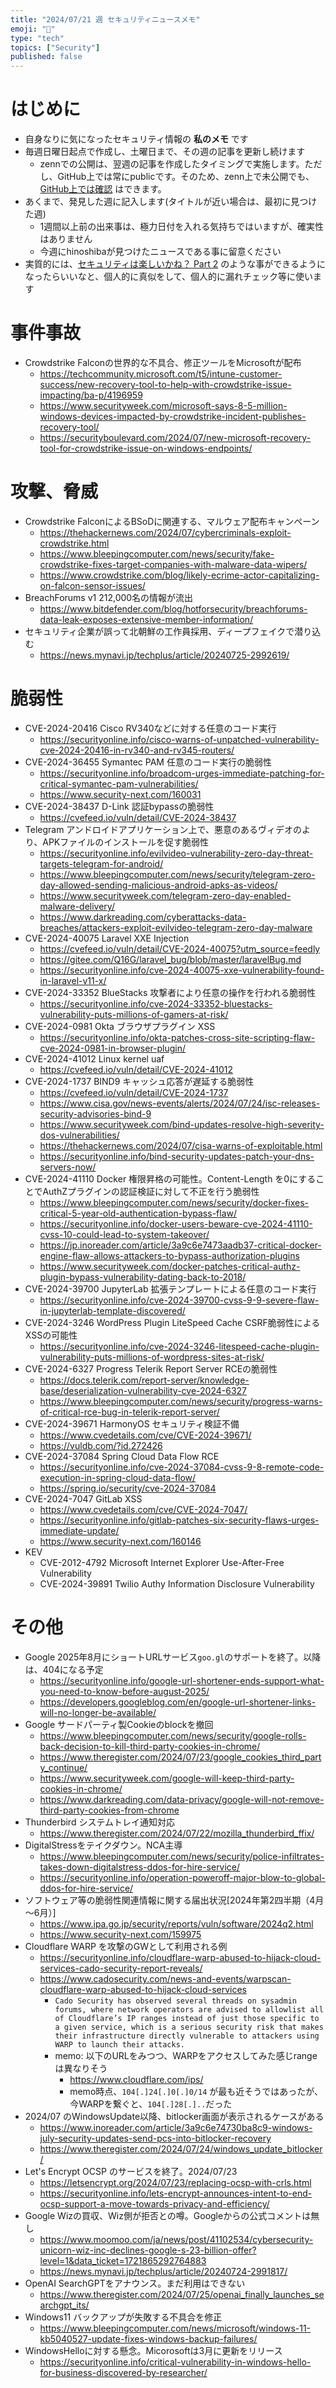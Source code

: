 ```yaml
---
title: "2024/07/21 週 セキュリティニュースメモ"
emoji: "🔖"
type: "tech"
topics: ["Security"]
published: false
---
```


# はじめに
* 自身なりに気になったセキュリティ情報の **私のメモ** です
* 毎週日曜日起点で作成し、土曜日まで、その週の記事を更新し続けます
    * zennでの公開は、翌週の記事を作成したタイミングで実施します。ただし、GitHub上では常にpublicです。そのため、zenn上で未公開でも、[GitHub上では確認](https://github.com/hinoshiba/zenn.dev/tree/main/articles) はできます。
* あくまで、発見した週に記入します(タイトルが近い場合は、最初に見つけた週)
    * 1週間以上前の出来事は、極力日付を入れる気持ちではいますが、確実性はありません
    * 今週にhinoshibaが見つけたニュースである事に留意ください
* 実質的には、[セキュリティは楽しいかね？ Part 2](https://negi.hatenablog.com/) のような事ができるようになったらいいなと、個人的に真似をして、個人的に漏れチェック等に使います

# 事件事故

* Crowdstrike Falconの世界的な不具合、修正ツールをMicrosoftが配布
    * https://techcommunity.microsoft.com/t5/intune-customer-success/new-recovery-tool-to-help-with-crowdstrike-issue-impacting/ba-p/4196959
    * https://www.securityweek.com/microsoft-says-8-5-million-windows-devices-impacted-by-crowdstrike-incident-publishes-recovery-tool/
    * https://securityboulevard.com/2024/07/new-microsoft-recovery-tool-for-crowdstrike-issue-on-windows-endpoints/

# 攻撃、脅威

* Crowdstrike FalconによるBSoDに関連する、マルウェア配布キャンペーン
    * https://thehackernews.com/2024/07/cybercriminals-exploit-crowdstrike.html
    * https://www.bleepingcomputer.com/news/security/fake-crowdstrike-fixes-target-companies-with-malware-data-wipers/
    * https://www.crowdstrike.com/blog/likely-ecrime-actor-capitalizing-on-falcon-sensor-issues/
* BreachForums v1 212,000名の情報が流出
    * https://www.bitdefender.com/blog/hotforsecurity/breachforums-data-leak-exposes-extensive-member-information/
* セキュリティ企業が誤って北朝鮮の工作員採用、ディープフェイクで潜り込む
    * https://news.mynavi.jp/techplus/article/20240725-2992619/

# 脆弱性
* CVE-2024-20416 Cisco RV340などに対する任意のコード実行
    * https://securityonline.info/cisco-warns-of-unpatched-vulnerability-cve-2024-20416-in-rv340-and-rv345-routers/
* CVE-2024-36455 Symantec PAM 任意のコード実行の脆弱性
    * https://securityonline.info/broadcom-urges-immediate-patching-for-critical-symantec-pam-vulnerabilities/
    * https://www.security-next.com/160031
* CVE-2024-38437 D-Link 認証bypassの脆弱性
    * https://cvefeed.io/vuln/detail/CVE-2024-38437
* Telegram アンドロイドアプリケーション上で、悪意のあるヴィデオのより、APKファイルのインストールを促す脆弱性
    * https://securityonline.info/evilvideo-vulnerability-zero-day-threat-targets-telegram-for-android/
    * https://www.bleepingcomputer.com/news/security/telegram-zero-day-allowed-sending-malicious-android-apks-as-videos/
    * https://www.securityweek.com/telegram-zero-day-enabled-malware-delivery/
    * https://www.darkreading.com/cyberattacks-data-breaches/attackers-exploit-evilvideo-telegram-zero-day-malware
* CVE-2024-40075 Laravel XXE Injection
    * https://cvefeed.io/vuln/detail/CVE-2024-40075?utm_source=feedly
    * https://gitee.com/Q16G/laravel_bug/blob/master/laravelBug.md
    * https://securityonline.info/cve-2024-40075-xxe-vulnerability-found-in-laravel-v11-x/
* CVE-2024-33352 BlueStacks 攻撃者により任意の操作を行われる脆弱性
    * https://securityonline.info/cve-2024-33352-bluestacks-vulnerability-puts-millions-of-gamers-at-risk/
* CVE-2024-0981 Okta ブラウザプラグイン XSS
    * https://securityonline.info/okta-patches-cross-site-scripting-flaw-cve-2024-0981-in-browser-plugin/
* CVE-2024-41012 Linux kernel uaf
    * https://cvefeed.io/vuln/detail/CVE-2024-41012
* CVE-2024-1737 BIND9 キャッシュ応答が遅延する脆弱性
    * https://cvefeed.io/vuln/detail/CVE-2024-1737
    * https://www.cisa.gov/news-events/alerts/2024/07/24/isc-releases-security-advisories-bind-9
    * https://www.securityweek.com/bind-updates-resolve-high-severity-dos-vulnerabilities/
    * https://thehackernews.com/2024/07/cisa-warns-of-exploitable.html
    * https://securityonline.info/bind-security-updates-patch-your-dns-servers-now/
* CVE-2024-41110 Docker 権限昇格の可能性。Content-Length を0にすることでAuthZプラグインの認証検証に対して不正を行う脆弱性
    * https://www.bleepingcomputer.com/news/security/docker-fixes-critical-5-year-old-authentication-bypass-flaw/
    * https://securityonline.info/docker-users-beware-cve-2024-41110-cvss-10-could-lead-to-system-takeover/
    * https://jp.inoreader.com/article/3a9c6e7473aadb37-critical-docker-engine-flaw-allows-attackers-to-bypass-authorization-plugins
    * https://www.securityweek.com/docker-patches-critical-authz-plugin-bypass-vulnerability-dating-back-to-2018/
* CVE-2024-39700 JupyterLab 拡張テンプレートによる任意のコード実行
    * https://securityonline.info/cve-2024-39700-cvss-9-9-severe-flaw-in-jupyterlab-template-discovered/
* CVE-2024-3246 WordPress Plugin LiteSpeed Cache CSRF脆弱性によるXSSの可能性
    * https://securityonline.info/cve-2024-3246-litespeed-cache-plugin-vulnerability-puts-millions-of-wordpress-sites-at-risk/
* CVE-2024-6327 Progress Telerik Report Server RCEの脆弱性
    * https://docs.telerik.com/report-server/knowledge-base/deserialization-vulnerability-cve-2024-6327
    * https://www.bleepingcomputer.com/news/security/progress-warns-of-critical-rce-bug-in-telerik-report-server/
* CVE-2024-39671 HarmonyOS セキュリティ検証不備
    * https://www.cvedetails.com/cve/CVE-2024-39671/
    * https://vuldb.com/?id.272426
* CVE-2024-37084 Spring Cloud Data Flow RCE
    * https://securityonline.info/cve-2024-37084-cvss-9-8-remote-code-execution-in-spring-cloud-data-flow/
    * https://spring.io/security/cve-2024-37084
* CVE-2024-7047 GitLab XSS
    * https://www.cvedetails.com/cve/CVE-2024-7047/
    * https://securityonline.info/gitlab-patches-six-security-flaws-urges-immediate-update/
    * https://www.security-next.com/160146
* KEV
    * CVE-2012-4792 Microsoft Internet Explorer Use-After-Free Vulnerability
    * CVE-2024-39891 Twilio Authy Information Disclosure Vulnerability

# その他

* Google 2025年8月にショートURLサービス`goo.gl`のサポートを終了。以降は、404になる予定
    * https://securityonline.info/google-url-shortener-ends-support-what-you-need-to-know-before-august-2025/
    * https://developers.googleblog.com/en/google-url-shortener-links-will-no-longer-be-available/
* Google サードパーティ製Cookieのblockを撤回
    * https://www.bleepingcomputer.com/news/security/google-rolls-back-decision-to-kill-third-party-cookies-in-chrome/
    * https://www.theregister.com/2024/07/23/google_cookies_third_party_continue/
    * https://www.securityweek.com/google-will-keep-third-party-cookies-in-chrome/
    * https://www.darkreading.com/data-privacy/google-will-not-remove-third-party-cookies-from-chrome
* Thunderbird システムトレイ通知対応
    * https://www.theregister.com/2024/07/22/mozilla_thunderbird_ffix/
* DigitalStressをテイクダウン。NCA主導
    * https://www.bleepingcomputer.com/news/security/police-infiltrates-takes-down-digitalstress-ddos-for-hire-service/
    * https://securityonline.info/operation-poweroff-major-blow-to-global-ddos-for-hire-service/
* ソフトウェア等の脆弱性関連情報に関する届出状況[2024年第2四半期（4月～6月）]
    * https://www.ipa.go.jp/security/reports/vuln/software/2024q2.html
    * https://www.security-next.com/159975
* Cloudflare WARP を攻撃のGWとして利用される例
    * https://securityonline.info/cloudflare-warp-abused-to-hijack-cloud-services-cado-security-report-reveals/
    * https://www.cadosecurity.com/news-and-events/warpscan-cloudflare-warp-abused-to-hijack-cloud-services
        * `Cado Security has observed several threads on sysadmin forums, where network operators are advised to allowlist all of Cloudflare’s IP ranges instead of just those specific to a given service, which is a serious security risk that makes their infrastructure directly vulnerable to attackers using WARP to launch their attacks.`
        * memo: 以下のURLをみつつ、WARPをアクセスしてみた感じrangeは異なりそう
            * https://www.cloudflare.com/ips/
            * memo時点、`104[.]24[.]0[.]0/14` が最も近そうではあったが、今WARPを繋ぐと、`104[.]28[.]..`だった
* 2024/07 のWindowsUpdate以降、bitlocker画面が表示されるケースがある 
    * https://www.inoreader.com/article/3a9c6e74730ba8c9-windows-july-security-updates-send-pcs-into-bitlocker-recovery
    * https://www.theregister.com/2024/07/24/windows_update_bitlocker/
* Let's Encrypt OCSP のサービスを終了。2024/07/23
    * https://letsencrypt.org/2024/07/23/replacing-ocsp-with-crls.html
    * https://securityonline.info/lets-encrypt-announces-intent-to-end-ocsp-support-a-move-towards-privacy-and-efficiency/
* Google Wizの買収、Wiz側が拒否との噂。Googleからの公式コメントは無し
    * https://www.moomoo.com/ja/news/post/41102534/cybersecurity-unicorn-wiz-inc-declines-google-s-23-billion-offer?level=1&data_ticket=1721865292764883
    * https://news.mynavi.jp/techplus/article/20240724-2991817/
* OpenAI SearchGPTをアナウンス。まだ利用はできない
    * https://www.theregister.com/2024/07/25/openai_finally_launches_searchgpt_its/
* Windows11 バックアップが失敗する不具合を修正
    * https://www.bleepingcomputer.com/news/microsoft/windows-11-kb5040527-update-fixes-windows-backup-failures/
* WindowsHelloに対する懸念。Micorosoftは3月に更新をリリース
    * https://securityonline.info/critical-vulnerability-in-windows-hello-for-business-discovered-by-researcher/
